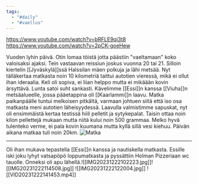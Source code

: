```yaml
---
tags:
  - "#daily"
  - "#vaellus"
---
```

https://www.youtube.com/watch?v=bRFLE9qi3t8
https://www.youtube.com/watch?v=2pCK-goeHew

Vuoden lyhin päivä. Otin lomaa töistä jotta päästiin "vaeltamaan" koko valoisaksi ajaksi. Tein vastaavan reissiun joskus vuonna 20 tai 21. Silloin kiertelin [[Jyväskylä]]ssä Halssilan mäen polkuja ja lähi metsää. Nyt tälläkertaa matkasta noin 10 kilometriä taittui autotien vieressä, mikä ei ollut ihan ideraalia. Keli oli sopiva, ei liian helppo mutta ei mikäään kovin ärsyttävä. Lunta satoi suht sankasti. Kävelimme [[Essi]]n kanssa [[Viuha]]n metsäalueelle, jossa pääetappina oli [[Kaarlammi]]n laavu. Matka paikanpäälle tuntui melkoisen pitkältä, varmaan johtuen siitä että iso osa matkasta meni autotien läheisyydessä. Laavulla valmistimme sapuskat, nyt oli ensimmäistä kertaa testissä hiili pelletit ja sytykepalat. Taisin ottaa noin kilon pellettejä mukaan mutta niitä kului noin 500 grammaa. Melko hyvä tulenteko verme, ei pala kovin kuumana mutta kyllä sillä vesi kiehuu. Päivän aikana matkaa tuli noin 20km.
![Matka](Screenshot_2023-12-22-15-35-54-96_c5c5df356b7e0d4d607d27de3cbd3f3c.jpg)

---
Oli ihan mukava tepastella [[Essi]]n kanssa ja nautiskella matkasta. Essille iski joku lyhyt vatsapöpö loppumatkasta ja pyssättiin Holman Pizzeriaan wc tauolle. Onneksi oli apu lähellä.![[IMG20231222102223.jpg]]![[IMG20231222114508.jpg]]
![[IMG20231222122004.jpg]]
![[VID20231222141453.mp4]]